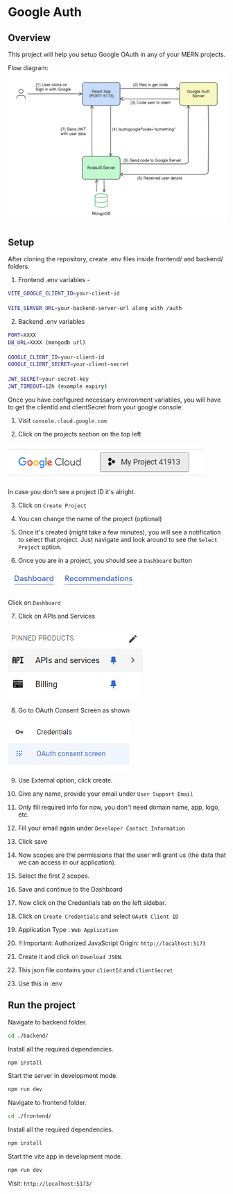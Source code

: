 # Google Auth

## Overview

This project will help you setup Google OAuth in any of your MERN projects.

Flow diagram:
![Flow Diagram](/images/flow-diagram.png)

## Setup

After cloning the repository, create .env files inside frontend/ and backend/ folders.

1. Frontend .env variables -

```bash
VITE_GOOGLE_CLIENT_ID=your-client-id

VITE_SERVER_URL=your-backend-server-url along with /auth

```

2. Backend .env variables

```bash
PORT=XXXX
DB_URL=XXXX (mongodb url)

GOOGLE_CLIENT_ID=your-client-id
GOOGLE_CLIENT_SECRET=your-client-secret

JWT_SECRET=your-secret-key
JWT_TIMEOUT=12h (example expiry)
```

Once you have configured necessary environment variables, you will have to get the clientId and clientSecret from your google console

1. Visit `console.cloud.google.com`

2. Click on the projects section on the top left

![Project](/images/{A2CCE280-10D4-40BF-807A-FAC5FD755E65}.png)

In case you don't see a project ID it's alright.

3. Click on `Create Project`

4. You can change the name of the project (optional)

5. Once it's created (might take a few minutes), you will see a notification to select that project. Just navigate and look around to see the `Select Project` option.

6. Once you are in a project, you should see a `Dashboard` button

![Dashboard](/images/{EB2DA909-CB00-4F8A-9ADD-9FCDD287EF39}.png)

Click on `Dashboard`

7. Click on APIs and Services

![API Services](/images/{A703D080-2969-4048-B097-CDC629AF2A49}.png)

8. Go to OAuth Consent Screen as shown

![Consent Screen](/images//{821A0EE8-AA14-4A12-B942-AFD32B3704BC}.png)

9. Use External option, click create.

10. Give any name, provide your email under `User Support Email`

11. Only fill required info for now, you don't need domain name, app, logo, etc.

12. Fill your email again under `Developer Contact Information`

13. Click save

14. Now scopes are the permissions that the user will grant us (the data that we can access in our application).

15. Select the first 2 scopes.

16. Save and continue to the Dashboard

17. Now click on the Credentials tab on the left sidebar.

18. Click on `Create Credentials` and select `OAuth Client ID`

19. Application Type : `Web Application`

20. !! Important: Authorized JavaScript Origin: `http://localhost:5173`

21. Create it and click on `Download JSON`.

22. This json file contains your `clientId` and `clientSecret`

23. Use this in .env

## Run the project

Navigate to backend folder.

```bash
cd ./backend/
```

Install all the required dependencies.

```bash
npm install
```

Start the server in development mode.

```bash
npm run dev
```

Navigate to frontend folder.

```bash
cd ./frontend/
```

Install all the required dependencies.

```bash
npm install
```

Start the vite app in development mode.

```bash
npm run dev
```

Visit: `http://localhost:5173/`
